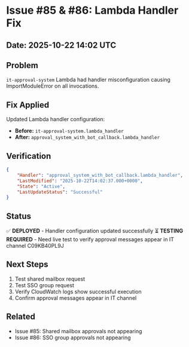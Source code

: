# Issue #85 & #86: Lambda Handler Fix

## Date: 2025-10-22 14:02 UTC

## Problem
`it-approval-system` Lambda had handler misconfiguration causing ImportModuleError on all invocations.

## Fix Applied
Updated Lambda handler configuration:
- **Before:** `it-approval-system.lambda_handler`
- **After:** `approval_system_with_bot_callback.lambda_handler`

## Verification
```json
{
    "Handler": "approval_system_with_bot_callback.lambda_handler",
    "LastModified": "2025-10-22T14:02:37.000+0000",
    "State": "Active",
    "LastUpdateStatus": "Successful"
}
```

## Status
✅ **DEPLOYED** - Handler configuration updated successfully
⏳ **TESTING REQUIRED** - Need live test to verify approval messages appear in IT channel C09KB40PL9J

## Next Steps
1. Test shared mailbox request
2. Test SSO group request  
3. Verify CloudWatch logs show successful execution
4. Confirm approval messages appear in IT channel

## Related
- Issue #85: Shared mailbox approvals not appearing
- Issue #86: SSO group approvals not appearing
